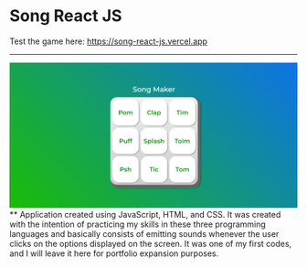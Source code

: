 # Song React JS
Test the game here: https://song-react-js.vercel.app
***
![img](https://github.com/DanielTomazi/Song_React_JS/blob/main/songdemoimg.png)
**
Application created using JavaScript, HTML, and CSS. It was created with the intention of practicing my skills in these three programming languages and basically consists of emitting sounds whenever the user clicks on the options displayed on the screen. It was one of my first codes, and I will leave it here for portfolio expansion purposes.
